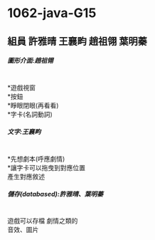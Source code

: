 # 1062-java-G15
組員 許雅晴 王襄畇 趙祖翎 葉明蓁
-
<h5>圖形介面:趙祖翎</h5><br>
*遊戲視窗<br>
*按鈕<br>
*睜眼閉眼(再看看)<br>
*字卡(名詞動詞)<br>
<h5>文字:王襄畇</h5><br>
*先想劇本(呼應劇情)<br>
*讓字卡可以拖曳到對應位置<br>
 產生對應敘述<br>
<h5>儲存(databased):許雅晴、葉明蓁</h5><br>
遊戲可以存檔 劇情之類的<br>
音效、圖片<br>

